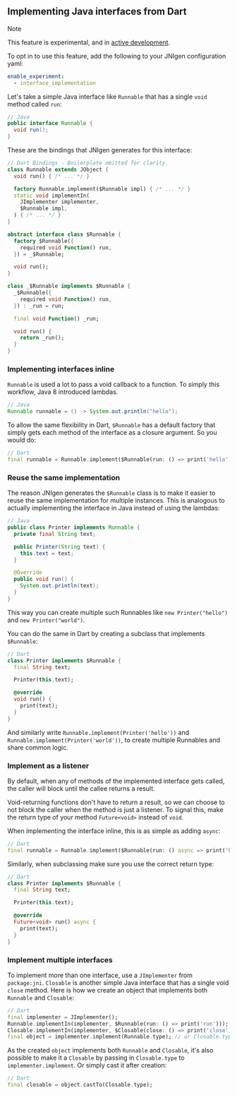 ## Implementing Java interfaces from Dart

> [!NOTE]  
> This feature is experimental, and in
> [active development](https://github.com/dart-lang/native/issues/1569).
>
> To opt in to use this feature, add the following to your JNIgen configuration
> yaml:
>
> ```yaml
> enable_experiment:
>   - interface_implementation
> ```

Let's take a simple Java interface like `Runnable` that has a single `void`
method called `run`:

```java
// Java
public interface Runnable {
  void run();
}
```

These are the bindings that JNIgen generates for this interface:

```dart
// Dart Bindings - Boilerplate omitted for clarity.
class Runnable extends JObject {
  void run() { /* ... */ }

  factory Runnable.implement($Runnable impl) { /* ... */ }
  static void implementIn(
    JImplementer implementer,
    $Runnable impl,
  ) { /* ... */ }
}

abstract interface class $Runnable {
  factory $Runnable({
    required void Function() run,
  }) = _$Runnable;

  void run();
}

class _$Runnable implements $Runnable {
  _$Runnable({
    required void Function() run,
  }) : _run = run;

  final void Function() _run;

  void run() {
    return _run();
  }
}
```

### Implementing interfaces inline

`Runnable` is used a lot to pass a void callback to a function. To simply this
workflow, Java 8 introduced lambdas.

```java
// Java
Runnable runnable = () -> System.out.println("hello");
```

To allow the same flexibility in Dart, `$Runnable` has a default factory that
simply gets each method of the interface as a closure argument. So you would do:

```dart
// Dart
final runnable = Runnable.implement($Runnable(run: () => print('hello')));
```

### Reuse the same implementation

The reason JNIgen generates the `$Runnable` class is to make it easier to reuse
the same implementation for multiple instances. This is analogous to actually
implementing the interface in Java instead of using the lambdas:

```java
// Java
public class Printer implements Runnable {
  private final String text;

  public Printer(String text) {
    this.text = text;
  }

  @Override
  public void run() {
    System.out.println(text);
  }
}
```

This way you can create multiple such Runnables like `new Printer("hello")` and
`new Printer("world")`.

You can do the same in Dart by creating a subclass that implements `$Runnable`:

```dart
// Dart
class Printer implements $Runnable {
  final String text;

  Printer(this.text);

  @override
  void run() {
    print(text);
  }
}
```

And similarly write `Runnable.implement(Printer('hello'))` and
`Runnable.implement(Printer('world'))`, to create multiple Runnables and share
common logic.

### Implement as a listener

By default, when any of methods of the implemented interface gets called, the
caller will block until the callee returns a result.

Void-returning functions don't have to return a result, so we can choose to not
block the caller when the method is just a listener. To signal this, make the
return type of your method `Future<void>` instead of `void`.

When implementing the interface inline, this is as simple as adding `async`:

```dart
// Dart
final runnable = Runnable.implement($Runnable(run: () async => print('hello')));
```

Similarly, when subclassing make sure you use the correct return type:

```dart
// Dart
class Printer implements $Runnable {
  final String text;

  Printer(this.text);

  @override
  Future<void> run() async {
    print(text);
  }
}
```


### Implement multiple interfaces

To implement more than one interface, use a `JImplementer` from `package:jni`.
`Closable` is another simple Java interface that has a single void `close`
method. Here is how we create an object that implements both `Runnable` and
`Closable`:

```dart
// Dart
final implementer = JImplementer();
Runnable.implementIn(implementer, $Runnable(run: () => print('run')));
Closable.implementIn(implementer, $Closable(close: () => print('close')));
final object = implementer.implement(Runnable.type); // or Closable.type.
```

As the created `object` implements both `Runnable` and `Closable`, it's also
possible to make it a `Closable` by passing in `Closable.type` to
`implementer.implement`. Or simply cast it after creation:

```dart
// Dart
final closable = object.castTo(Closable.type);
```
